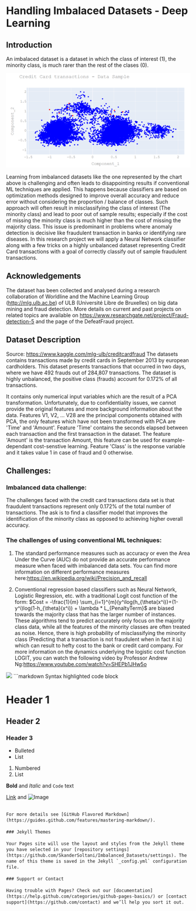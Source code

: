 # Handling Imbalaced Datasets - Deep Learning

## Introduction
An imbalaced dataset is a dataset in which the class of interest (1), the minority class, is much rarer than the rest of the clases (0). 

![](images/sample_data.PNG)

Learning from imbalanced datasets like the one represented by the chart above is challenging and often leads to disappointing results if conventional ML techniques are applied. This happens because classifiers are based on optimization methods designed to improve overall accuracy and reduce error without considering the proportion / balance of classes. Such approach will often result in misclassifying the class of interest (The minority class) and lead to poor out of sample results; especially if the cost of missing the minority class is much higher than the cost of missing the majority class. This issue is predominant in problems where anomaly detection is decisive like fraudulent transaction in banks or identifying rare diseases. In this research project we will apply a Neural Network classifier along with a few tricks on a highly unbalanced dataset representing Credit Card transactions with a goal of correctly classify out of sample fraudulent transactions.     

## Acknowledgements
The dataset has been collected and analysed during a research collaboration of Worldline and the Machine Learning Group (http://mlg.ulb.ac.be) of ULB (Université Libre de Bruxelles) on big data mining and fraud detection. More details on current and past projects on related topics are available on https://www.researchgate.net/project/Fraud-detection-5 and the page of the DefeatFraud project.

## Dataset Description 

Source: https://www.kaggle.com/mlg-ulb/creditcardfraud
The datasets contains transactions made by credit cards in September 2013 by european cardholders. This dataset presents transactions that occurred in two days, where we have 492 frauds out of 284,807 transactions. The dataset is highly unbalanced, the positive class (frauds) account for 0.172% of all transactions.

It contains only numerical input variables which are the result of a PCA transformation. Unfortunately, due to confidentiality issues, we cannot provide the original features and more background information about the data. Features V1, V2, ... V28 are the principal components obtained with PCA, the only features which have not been transformed with PCA are 'Time' and 'Amount'. Feature 'Time' contains the seconds elapsed between each transaction and the first transaction in the dataset. The feature 'Amount' is the transaction Amount, this feature can be used for example-dependant cost-senstive learning. Feature 'Class' is the response variable and it takes value 1 in case of fraud and 0 otherwise.

## Challenges: 

### Imbalanced data challenge:
The challenges faced with the credit card transactions data set is that fraudulent transactions represent only 0.172% of the total number of transactions. The ask is to find a classifier model that improves the identification of the minority class as opposed to achieving higher overall accuracy.  

### The challenges of using conventional ML techniques:
1)  The standard performance measures such as accuracy or even the Area Under the Curve (AUC) do not provide an accurate performance measure when faced with imbalanced data sets. You can find more information on different performance measures here:https://en.wikipedia.org/wiki/Precision_and_recall 

2) Conventional regression based classifiers such as Neural Network, Logistic Regression, etc. with a traditional Logit cost function of the form: $Cost = -\frac{1}{m} \sum_{i=1}^{m}(y^ilog(h_{\theta(x^i)}+(1-y^i)log(1-h_{\theta}(x^i)) + \lambda * L_{PenaltyTerm}$   are biased towards the majority class that has the larger number of instances. These algorithms tend to predict accurately only focus on the majority class data, while all the features of the minority classes are often treated as noise. Hence, there is high probability of misclassifying the minority class (Predicting that a transaction is not fraudulent when in fact it is) which can result to hefty cost to the bank or credit card company. For more information on the dynamics underlying the logistic cost function LOGIT, you can watch the following video by Professor Andrew Ng:https://www.youtube.com/watch?v=SHEPb1JHw5o 

<img src="https://render.githubusercontent.com/render/math?math=Cost = -\frac{1}{m} \sum_{i=1}^{m}(y^ilog(h_{\theta(x^i)}+(1-y^i)log(1-h_{\theta}(x^i)) \plus\lambda * L_{PenaltyTerm}">
```markdown
Syntax highlighted code block

# Header 1
## Header 2
### Header 3

- Bulleted
- List

1. Numbered
2. List

**Bold** and _Italic_ and `Code` text

[Link](url) and ![Image](src)
```

For more details see [GitHub Flavored Markdown](https://guides.github.com/features/mastering-markdown/).

### Jekyll Themes

Your Pages site will use the layout and styles from the Jekyll theme you have selected in your [repository settings](https://github.com/SkanderSoltani/Imbalanced_Datasets/settings). The name of this theme is saved in the Jekyll `_config.yml` configuration file.

### Support or Contact

Having trouble with Pages? Check out our [documentation](https://help.github.com/categories/github-pages-basics/) or [contact support](https://github.com/contact) and we’ll help you sort it out.
